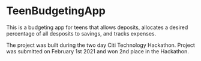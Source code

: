 # TeenBudgetingApp

This is a budgeting app for teens that allows
deposits, allocates a desired percentage of all desposits to savings,
and tracks expenses.

The project was built during the two day Citi Technology Hackathon. 
Project was submitted on February 1st 2021 and won 2nd place in the Hackathon.
